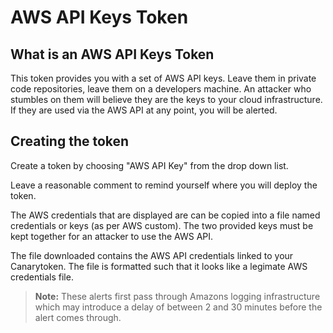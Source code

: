 # AWS API Keys Token

## What is an AWS API Keys Token

This token provides you with a set of AWS API keys. Leave them in private code repositories, leave them on a developers machine. An attacker who stumbles on them will believe they are the keys to your cloud infrastructure. If they are used via the AWS API at any point, you will be alerted.

## Creating the token

Create a token by choosing "AWS API Key" from the drop down list.

Leave a reasonable comment to remind yourself where you will deploy the token.

The AWS credentials that are displayed are can be copied into a file named credentials or keys (as per AWS custom). The two provided keys must be kept together for an attacker to use the AWS API.

The file downloaded contains the AWS API credentials linked to your Canarytoken. The file is formatted such that it looks like a legimate AWS credentials file.

>**Note:** These alerts first pass through Amazons logging infrastructure which may introduce a delay of between 2 and 30 minutes before the alert comes through.
